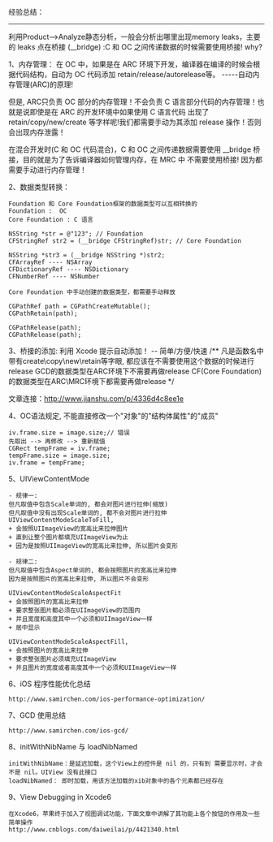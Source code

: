 
经验总结：

----------------------------------------------------------------------------------------------------

利用Product-->Analyze静态分析，一般会分析出哪里出现memory leaks，主要的 leaks 点在桥接 (__bridge) :C 和 OC
之间传递数据的时候需要使用桥接! why?

1、内存管理：
在 OC 中，如果是在 ARC 环境下开发，编译器在编译的时候会根据代码结构，自动为 OC 代码添加 retain/release/autorelease等。
                                                                    -----自动内存管理(ARC)的原理!

但是, ARC只负责 OC 部分的内存管理！不会负责 C 语言部分代码的内存管理！也就是说即使是在 ARC 的开发环境中如果使用 C 语言代码
出现了 retain/copy/new/create 等字样呢!我们都需要手动为其添加 release 操作！否则会出现内存泄露！

在混合开发时(C 和 OC 代码混合)，C 和 OC 之间传递数据需要使用 __bridge 桥接，目的就是为了告诉编译器如何管理内存，在 MRC 中
不需要使用桥接! 因为都需要手动进行内存管理！

2、数据类型转换：

    Foundation 和 Core Foundation框架的数据类型可以互相转换的
    Foundation :  OC
    Core Foundation : C 语言

    NSString *str = @"123"; // Foundation
    CFStringRef str2 = (__bridge CFStringRef)str; // Core Foundation

    NSString *str3 = (__bridge NSString *)str2;
    CFArrayRef ---- NSArray
    CFDictionaryRef ---- NSDictionary
    CFNumberRef ---- NSNumber

    Core Foundation 中手动创建的数据类型，都需要手动释放

    CGPathRef path = CGPathCreateMutable();
    CGPathRetain(path);

    CGPathRelease(path);
    CGPathRelease(path);

3、桥接的添加:
    利用 Xcode 提示自动添加！ -- 简单/方便/快速
    /**
        凡是函数名中带有create\copy\new\retain等字眼, 都应该在不需要使用这个数据的时候进行release
        GCD的数据类型在ARC环境下不需要再做release
        CF(Core Foundation)的数据类型在ARC\MRC环境下都需要再做release
    */


文章连接：http://www.jianshu.com/p/4336d4c8ee1e


4、OC语法规定, 不能直接修改一个"对象"的"结构体属性"的"成员"

    iv.frame.size = image.size;// 错误
    先取出 --> 再修改 --> 重新赋值
    CGRect tempFrame = iv.frame;
    tempFrame.size = image.size;
    iv.frame = tempFrame;


5、UIViewContentMode

    - 规律一:
    但凡取值中包含Scale单词的, 都会对图片进行拉伸(缩放)
    但凡取值中没有出现Scale单词的, 都不会对图片进行拉伸
    UIViewContentModeScaleToFill,
    + 会按照UIImageView的宽高比来拉伸图片
    + 直到让整个图片都填充UIImageView为止
    + 因为是按照UIImageView的宽高比来拉伸, 所以图片会变形

    - 规律二:
    但凡取值中包含Aspect单词的, 都会按照图片的宽高比来拉伸
    因为是按照图片的宽高比来拉伸, 所以图片不会变形

    UIViewContentModeScaleAspectFit
    + 会按照图片的宽高比来拉伸
    + 要求整张图片都必须在UIImageView的范围内
    + 并且宽度和高度其中一个必须和UIImageView一样
    + 居中显示

    UIViewContentModeScaleAspectFill,
    + 会按照图片的宽高比来拉伸
    + 要求整张图片必须填充UIImageView
    + 并且图片的宽度或者高度其中一个必须和UIImageView一样

6、iOS 程序性能优化总结
    
    http://www.samirchen.com/ios-performance-optimization/

7、GCD 使用总结
    
    http://www.samirchen.com/ios-gcd/

8、initWithNibName 与 loadNibNamed
    
    initWithNibName：是延迟加载，这个View上的控件是 nil 的，只有到 需要显示时，才会不是 nil。UIView 没有此接口
    loadNibNamed： 即时加载，用该方法加载的xib对象中的各个元素都已经存在

9、View Debugging in Xcode6
	
	在Xcode6，苹果终于加入了视图调试功能，下面文章中讲解了其功能上各个按钮的作用及一些简单操作
	http://www.cnblogs.com/daiweilai/p/4421340.html

